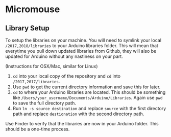 # Micromouse

## Library Setup
To setup the libraries on your machine. You will need to symlink your local `/2017,2018/libraries` to your Arduino libraries folder. This will mean that everytime you pull down updated libraries from Github, they will also be updated for Arduino without any nastiness on your part.

(Instructions for OSX/Mac, similar for Linux)
1. `cd` into your local copy of the repository and `cd` into `/2017,2017/libraries`.
2. Use `pwd` to get the current directory information and save this for later.
3. `cd` to where your Arduino libraries are located. This should be something like `/Users/your_username/Documents/Arduino/Libraries`. Again use `pwd` to save the full directory path.
4. Run `ln -s source destination` and replace `source` with the first directory path and replace `destionation` with the second directory path.

Use Finder to verify that the libraries are now in your Arduino folder. This should be a one-time process.
